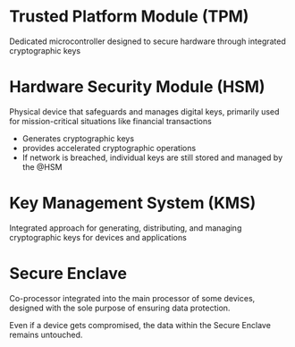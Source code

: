 # Trusted Platform Module (TPM)

Dedicated microcontroller designed to secure hardware through integrated cryptographic keys

# Hardware Security Module (HSM)

Physical device that safeguards and manages digital keys, primarily used for mission-critical situations like financial transactions
- Generates cryptographic keys
- provides accelerated cryptographic operations
- If network is breached, individual keys are still stored and managed by the @HSM

# Key Management System (KMS)

Integrated approach for generating, distributing, and managing cryptographic keys for devices and applications

# Secure Enclave

Co-processor integrated into the main processor of some devices, designed with the sole purpose of ensuring data protection.

Even if a device gets compromised, the data within the Secure Enclave remains untouched.


